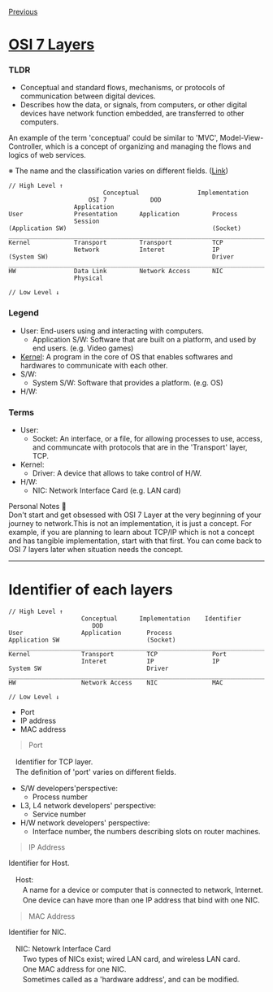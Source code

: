 <a href="https://github.com/tyomhk2015/network_basic">Previous</a>

# <a href="https://en.wikipedia.org/wiki/OSI_model">OSI 7 Layers</a>

### TLDR

* Conceptual and standard flows, mechanisms, or protocols of communication between digital devices. <br>
* Describes how the data, or signals, from computers, or other digital devices have network function embedded, are transferred to other computers.

An example of the term 'conceptual' could be similar to 'MVC', Model-View-Controller, which is a concept of organizing and managing the flows and logics of web services.

※ The name and the classification varies on different fields. (<a href="https://en.wikipedia.org/wiki/Internet_protocol_suite#Layer_names_and_number_of_layers_in_the_literature">Link</a>)

```
// High Level ↑
                          Conceptual                Implementation
                      OSI 7            DOD
                  Application
User              Presentation      Application         Process
                  Session
(Application SW)                                        (Socket)
_________________________________________________________________________
Kernel            Transport         Transport           TCP
                  Network           Interet             IP
(System SW)                                             Driver
_________________________________________________________________________
HW                Data Link         Network Access      NIC
                  Physical

// Low Level ↓
```
### Legend

* User: End-users using and interacting with computers.
  * Application S/W: Software that are built on a platform, and used by end users. (e.g. Video games)
* <a href="https://en.wikipedia.org/wiki/Kernel_(operating_system)">Kernel</a>: A program in the core of OS that enables softwares and hardwares to communicate with each other.
* S/W: 
  * System S/W: Software that provides a platform. (e.g. OS)
* H/W:

### Terms

* User:
  * Socket: An interface, or a file, for allowing processes to use, access, and communcate with protocols that are in the 'Transport' layer, TCP.
* Kernel:
  * Driver: A device that allows to take control of H/W.
* H/W:
  * NIC: Network Interface Card (e.g. LAN card)


Personal Notes 🤔<br>
Don't start and get obsessed with OSI 7 Layer at the very beginning of your journey to network.This is not an implementation, it is just a concept.
For example, if you are planning to learn about TCP/IP which is not a concept and has tangible implementation, start with that first.
You can come back to OSI 7 layers later when situation needs the concept.

<hr>

# Identifier of each layers

```
// High Level ↑
                    Conceptual      Implementation    Identifier
                       DOD
User                Application       Process
Application SW                        (Socket)
_________________________________________________________________________
Kernel              Transport         TCP               Port
                    Interet           IP                IP
System SW                             Driver
_________________________________________________________________________
HW                  Network Access    NIC               MAC

// Low Level ↓
```

* Port
* IP address
* MAC address

> Port

　Identifier for TCP layer.<br>
　The definition of 'port' varies on different fields.

* S/W developers'perspective:
  * Process number
* L3, L4 network developers' perspective:
  * Service number
* H/W network developers' perspective:
  * Interface number, the numbers describing slots on router machines.


> IP Address

Identifier for Host.

　Host: <br>
　　A name for a device or computer that is connected to network, Internet.<br>
　　One device can have more than one IP address that bind with one NIC.<br>

> MAC Address

Identifier for NIC.

　NIC: Netowrk Interface Card<br>
　　Two types of NICs exist; wired LAN card, and wireless LAN card.<br>
　　One MAC address for one NIC.<br>
　　Sometimes called as a 'hardware address', and can be modified.